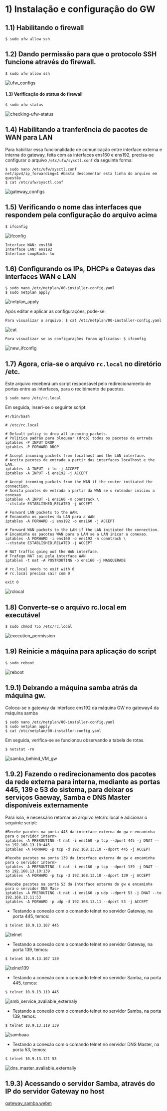 # **1) Instalação e configuração do GW**

## 1.1) Habilitando o firewall

``` 
$ sudo ufw allow ssh
```

## 1.2) Dando permissão para que o protocolo SSH funcione através do firewall.
``` 
$ sudo ufw allow ssh
```
![ufw_configs](https://user-images.githubusercontent.com/103438311/209577774-c2f3275b-ea5f-4a15-b690-0d52bc1e1157.png)

#### 1.3) Verificação do status do firewall
``` 
$ sudo ufw status
```
![checking-ufw-status](https://user-images.githubusercontent.com/103438311/209577914-395bdfd1-0502-4f60-b27f-7fdb69d5ee35.png)

## 1.4) Habilitando a tranferência de pacotes de WAN para LAN
Para habilitar essa funcionalidade de comunicação entre interface externa e interna do
gateway, feita com as interfaces ens160 e ens192, precisa-se configurar o arquivo ```/etc/ufw/sysctl.conf``` 
da seguinte forma: 
```
$ sudo nano /etc/ufw/sysctl.conf
net/ipv4/ip_forwarding=1 #basta descomentar esta linha do arquivo em questão
$ cat /etc/ufw/sysctl.conf
```
![gateway_configs](https://user-images.githubusercontent.com/103438311/209578356-86e87db7-5481-4b39-b217-428cc2699103.png)

## 1.5) Verificando o nome das interfaces que respondem pela configuração do arquivo acima
```
$ ifconfig
```
![ifconfig](https://user-images.githubusercontent.com/103438311/209578719-5c52fc2b-ca85-46dc-9021-631b6b3f742a.png)
 ```
 Interface WAN: ens160
 Interface LAN: ens192
 Interface LoopBack: lo
```

## 1.6) Configurando os IPs, DHCPs e Gateyas das interfaces WAN e LAN
```
$ sudo nano /etc/netplan/00-installer-config.yaml
$ sudo netplan apply
```
![netplan_apply](https://user-images.githubusercontent.com/103438311/209579503-21d5cc8b-a245-41f0-a503-98cd68d74e4e.png)

Após editar e aplicar as configurações, pode-se:
```
Para visualizar o arquivo: $ cat /etc/netplan/00-installer-config.yaml
```
![cat](https://user-images.githubusercontent.com/103438311/209579576-0ba94311-8101-4de1-a98a-cc1ee89e3268.png)

```
Para visualizar se as configurações foram aplicadas: $ ifconfig
```
![new_ifconfig](https://user-images.githubusercontent.com/103438311/209579639-0af99b8b-888c-4b41-a92e-e74b95ccf14c.png)

## 1.7) Agora, cria-se o arquivo ```rc.local``` no diretório /etc.
Este arquivo receberá um script responsável pelo redirecionamento de portas entre as interfaces, para
o recibimento de pacotes.
```
$ sudo nano /etc/rc.local
```
Em seguida, inseri-se o seguinte script: 
```
#!/bin/bash

# /etc/rc.local

# Default policy to drop all incoming packets.
# Politica padrão para bloquear (drop) todos os pacotes de entrada
iptables -P INPUT DROP
iptables -P FORWARD DROP

# Accept incoming packets from localhost and the LAN interface.
# Aceita pacotes de entrada a partir das interfaces localhost e the LAN.
iptables -A INPUT -i lo -j ACCEPT
iptables -A INPUT -i ens192 -j ACCEPT

# Accept incoming packets from the WAN if the router initiated the connection.
# Aceita pacotes de entrada a partir da WAN se o roteador iniciou a conexao
iptables -A INPUT -i ens160 -m conntrack \
--ctstate ESTABLISHED,RELATED -j ACCEPT

# Forward LAN packets to the WAN.
# Encaminha os pacotes da LAN para a WAN
iptables -A FORWARD -i ens192 -o ens160 -j ACCEPT

# Forward WAN packets to the LAN if the LAN initiated the connection.
# Encaminha os pacotes WAN para a LAN se a LAN inicar a conexao.
iptables -A FORWARD -i ens160 -o ens192 -m conntrack \
--ctstate ESTABLISHED,RELATED -j ACCEPT

# NAT traffic going out the WAN interface.
# Trafego NAT sai pela interface WAN
iptables -t nat -A POSTROUTING -o ens160 -j MASQUERADE

# rc.local needs to exit with 0
# rc.local precisa sair com 0

exit 0
```

![rclocal](https://user-images.githubusercontent.com/103438311/210082175-35f99522-b977-4a51-a34e-b6630b7a7ace.png)


## 1.8) Converte-se o arquivo rc.local em executável
```
$ sudo chmod 755 /etc/rc.local
```
![execution_permission](https://user-images.githubusercontent.com/103438311/209580017-51a5143b-0b2d-4e27-9bec-ee71290c3d9c.png)

## 1.9) Reinicie a máquina para aplicação do script
```
$ sudo reboot
```
![reboot](https://user-images.githubusercontent.com/103438311/209580158-06ecc655-07ea-4f43-8d9a-130277a8464e.png)

## 1.9.1) Deixando a máquina samba atrás da máquina gw.
Coloca-se o gateway da interface ens192 da máquina GW no gateway4 da máquina samba
```
$ sudo nano /etc/netplan/00-installer-config.yaml
$ sudo netplan apply
$ cat /etc/netplan/00-installer-config.yaml
```
Em seguida, verifica-se se funcionou observando a tabela de rotas.
```
$ netstat -rn 
```
![samba_behind_VM_gw](https://user-images.githubusercontent.com/103438311/209580619-6e0de7da-6334-455e-9429-59cd87340e6a.png)

## 1.9.2) Fazendo o redirecionamento dos pacotes da rede externa para interna, mediante as portas 445, 139 e 53 do sistema, para deixar os serviços Gaeway, Samba e DNS Master disponíveis externamente

Para isso, é necessário retornar ao arquivo /etc/rc.local e adicionar o seguinte script:
```
#Recebe pacotes na porta 445 da interface externa do gw e encaminha para o servidor intern>
iptables -A PREROUTING -t nat -i ens160 -p tcp --dport 445 -j DNAT --to 192.168.13.10:445
iptables -A FORWARD -p tcp -d 192.168.13.10 --dport 445 -j ACCEPT

#Recebe pacotes na porta 139 da interface externa do gw e encaminha para o servidor intern>
iptables -A PREROUTING -t nat -i ens160 -p tcp --dport 139 -j DNAT --to 192.168.13.10:139
iptables -A FORWARD -p tcp -d 192.168.13.10 --dport 139 -j ACCEPT

#Recebe pacotes na porta 53 da interface externa do gw e encaminha para o servidor DNS Mas>
iptables -A PREROUTING -t nat -i ens160 -p udp --dport 53 -j DNAT --to 192.168.13.11:53
iptables -A FORWARD -p udp -d 192.168.13.11 --dport 53 -j ACCEPT
```
* Testando a conexão com o comando telnet no servidor Gateway, na porta 445, temos: 
```
$ telnet 10.9.13.107 445
```
![telnet](https://user-images.githubusercontent.com/103438311/209857178-4dc7ae9a-7594-4e09-b473-350a1c33be5e.png)

* Testando a conexão com o comando telnet no servidor Gateway, na porta 139, temos: 
```
$ telnet 10.9.13.107 139
```
![telnet139](https://user-images.githubusercontent.com/103438311/209857527-3da8b42b-d925-49e7-9dfd-56d7c546b76b.png)

* Testando a conexão com o comando telnet no servidor Samba, na porta 445, temos: 
```
$ telnet 10.9.13.119 445
```
![smb_service_avaliable_externaly](https://user-images.githubusercontent.com/103438311/209807323-f9de238b-8e0d-4425-b790-5658ee04e574.png)


* Testando a conexão com o comando telnet no servidor Samba, na porta 139, temos: 
```
$ telnet 10.9.13.119 139
```
![sambaaa](https://user-images.githubusercontent.com/103438311/209807887-823f09cf-34b1-4f91-b36e-9370d89487bd.png)


* Testando a conexão com o comando telnet no servidor DNS Master, na porta 53, temos:
```
$ telnet 10.9.13.121 53
```
![dns_master_avaliable_externally](https://user-images.githubusercontent.com/103438311/209807471-4995ae23-7a60-485d-8083-33f43bf42125.png)


## 1.9.3) Acessando o servidor Samba, através do IP do servidor Gateway no host

[gateway_samba.webm](https://user-images.githubusercontent.com/103438311/210828165-64130029-ac13-416f-8b83-cceeccf2bd89.webm)


